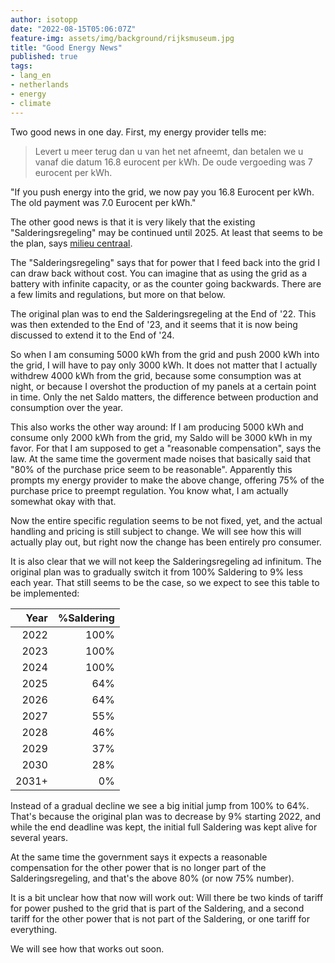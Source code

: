 ```yaml
---
author: isotopp
date: "2022-08-15T05:06:07Z"
feature-img: assets/img/background/rijksmuseum.jpg
title: "Good Energy News"
published: true
tags:
- lang_en
- netherlands
- energy
- climate
---
```


Two good news in one day. First, my energy provider tells me:

> Levert u meer terug dan u van het net afneemt, dan betalen we u vanaf die datum 16.8 eurocent per kWh.
> De oude vergoeding was 7 eurocent per kWh.

"If you push energy into the grid, we now pay you 16.8 Eurocent per kWh. The old payment was 7.0 Eurocent per kWh."

The other good news is that it is very likely that the existing "Salderingsregeling" may be continued until 2025.
At least that seems to be the plan, says [milieu centraal](https://www.milieucentraal.nl/energie-besparen/zonnepanelen/salderingsregeling-voor-zonnepanelen/).

The "Salderingsregeling" says that for power that I feed back into the grid I can draw back without cost.
You can imagine that as using the grid as a battery with infinite capacity, or as the counter going backwards.
There are a few limits and regulations, but more on that below.

The original plan was to end the Salderingsregeling at the End of '22.
This was then extended to the End of '23, and it seems that it is now being discussed to extend it to the End of '24.

So when I am consuming 5000 kWh from the grid and push 2000 kWh into the grid, I will have to pay only 3000 kWh.
It does not matter that I actually withdrew 4000 kWh from the grid, because some consumption was at night, or because I overshot the production of my panels at a certain point in time.
Only the net Saldo matters, the difference between production and consumption over the year.

This also works the other way around:
If I am producing 5000 kWh and consume only 2000 kWh from the grid, my Saldo will be 3000 kWh in my favor.
For that I am supposed to get a "reasonable compensation", says the law.
At the same time the goverment made noises that basically said that "80% of the purchase price seem to be reasonable".
Apparently this prompts my energy provider to make the above change, offering 75% of the purchase price to preempt regulation.
You know what, I am actually somewhat okay with that.

Now the entire specific regulation seems to be not fixed, yet, and the actual handling and pricing is still subject to change.
We will see how this will actually play out, but right now the change has been entirely pro consumer.

It is also clear that we will not keep the Salderingsregeling ad infinitum.
The original plan was to gradually switch it from 100% Saldering to 9% less each year.
That still seems to be the case, so we expect to see this table to be implemented:

| Year  |   %Saldering |
|------:|-------------:|
|  2022 |         100% |
|  2023 |         100% |
|  2024 |         100% |
|  2025 |          64% |
|  2026 |          64% |
|  2027 |          55% |
|  2028 |          46% |
|  2029 |          37% |
|  2030 |          28% |
| 2031+ |           0% |

Instead of a gradual decline we see a big initial jump from 100% to 64%.
That's because the original plan was to decrease by 9% starting 2022, and while the end deadline was kept, the initial full Saldering was kept alive for several years.

At the same time the government says it expects a reasonable compensation for the other power that is no longer part of the Salderingsregeling, and that's the above 80% (or now 75% number).

It is a bit unclear how that now will work out:
Will there be two kinds of tariff for power pushed to the grid that is part of the Saldering, and a second tariff for the other power that is not part of the Saldering, or one tariff for everything.

We will see how that works out soon.
